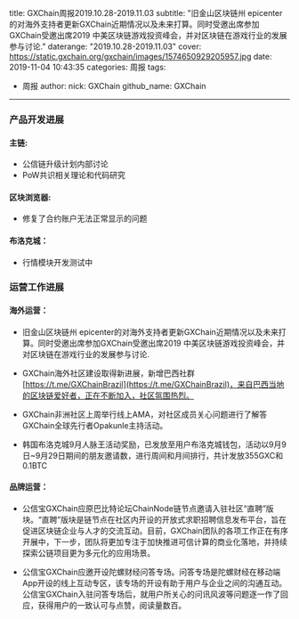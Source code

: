 title: GXChain周报2019.10.28-2019.11.03
subtitle: "旧金山区块链州 epicenter的对海外支持者更新GXChain近期情况以及未来打算。同时受邀出席参加GXChain受邀出席2019 中美区块链游戏投资峰会，并对区块链在游戏行业的发展参与讨论."
daterange: "2019.10.28-2019.11.03"
cover: https://static.gxchain.org/gxchain/images/1574650929205957.jpg
date: 2019-11-04 10:43:35
categories: 周报
tags:
  - 周报
author:
    nick: GXChain
    github_name: GXChain
---

### 产品开发进展

#### 主链:
- 公信链升级计划内部讨论
- PoW共识相关理论和代码研究

#### 区块浏览器:
- 修复了合约账户无法正常显示的问题

#### 布洛克城：
- 行情模块开发测试中

### 运营工作进展

#### 海外运营：
- 旧金山区块链州 epicenter的对海外支持者更新GXChain近期情况以及未来打算。同时受邀出席参加GXChain受邀出席2019 中美区块链游戏投资峰会，并对区块链在游戏行业的发展参与讨论.

- GXChain海外社区建设取得新进展，新增巴西社群 [https://t.me/GXChainBrazil](https://t.me/GXChainBrazil)，来自巴西当地的区块链爱好者，正在不断加入，社区氛围热烈。

- GXChain非洲社区上周举行线上AMA，对社区成员关心问题进行了解答 GXChain全球先行者Opakunle主持活动。

- 韩国布洛克城9月人脉王活动奖励，已发放至用户布洛克城钱包，活动以9月9日~9月29日期间的朋友邀请数，进行周间和月间排行，共计发放355GXC和0.1BTC

#### 品牌运营：
- 公信宝GXChain应原巴比特论坛ChainNode链节点邀请入驻社区“直聘”版块。“直聘”版块是链节点在社区内开设的开放式求职招聘信息发布平台，旨在促进区块链企业与人才的交流互动。目前，GXChain团队的各项工作正在有序开展中，下一步，团队将更加专注于加快推进可信计算的商业化落地，并持续探索公链项目更为多元化的应用场景。

- 公信宝GXChain应邀开设陀螺财经问答专场。问答专场是陀螺财经在移动端App开设的线上互动专区，该专场的开设有助于用户与企业之间的沟通互动。公信宝GXChain入驻问答专场后，就用户所关心的问讯风波等问题逐一作了回应，获得用户的一致认可与点赞，阅读量数百。
